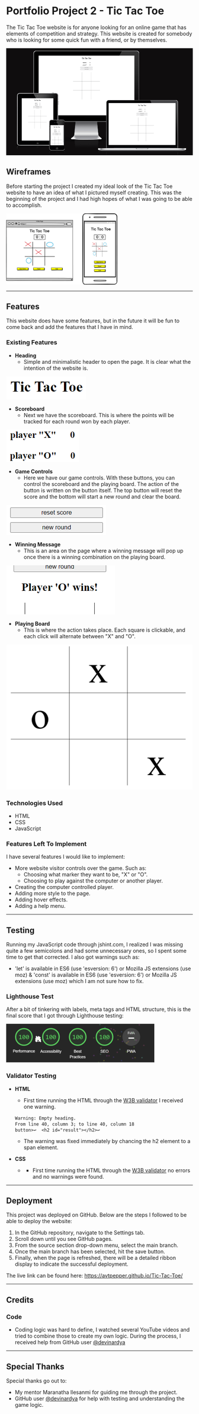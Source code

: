 # __Portfolio Project 2 - Tic Tac Toe__

The Tic Tac Toe website is for anyone looking for an online game that has elements of competition and strategy. This website is created for somebody who is looking for some quick fun with a friend, or by themselves. 

![Responsive Mock Up](/assets/images/am-i-responsive-tic-tac-toe.png)

## __Wireframes__
Before starting the project I created my ideal look of the Tic Tac Toe website to have an idea of what I pictured myself creating. This was the beginning of the project and I had high hopes of what I was going to be able to accomplish. 

![Mobile & Desktop Wireframe](/assets/images/wireframe-tictactoe-mobile%2Bdesktop-smaller-version.png)

---

## __Features__
This website does have some features, but in the future it will be fun to come back and add the features that I have in mind.

### __Existing Features__

- __Heading__
    - Simple and minimalistic header to open the page. It is clear what the intention of the website is.

![Image of header](/assets/images/tic-tac-toe-heading.png)

- __Scoreboard__
    - Next we have the scoreboard. This is where the points will be tracked for each round won by each player. 

![Scoreboard](/assets/images/tic-tac-toe-scoreboard.png)

- __Game Controls__
    - Here we have our game controls. With these buttons, you can control the scoreboard and the playing board. The action of the button is written on the button itself. The top button will reset the score and the bottom will start a new round and clear the board.

![Game Controls](/assets/images/tic-tac-toe-game-controls.png)

- __Winning Message__
    - This is an area on the page where a winning message will pop up once there is a winning combination on the playing board.

![Winning Message](/assets/images/winning-message.png)

- __Playing Board__
    - This is where the action takes place. Each square is clickable, and each click will alternate between "X" and "O".

![Playing Board](/assets/images/tic-tac-toe-playing-board.png)

### __Technologies Used__
- HTML
- CSS
- JavaScript

### __Features Left To Implement__
I have several features I would like to implement:
- More website visitor controls over the game. Such as:
    - Choosing what marker they want to be, "X" or "O".
    - Choosing to play against the computer or another player.
- Creating the computer controlled player.
- Adding more style to the page.
- Adding hover effects.
- Adding a help menu.
---

## __Testing__

Running my JavaScript code through jshint.com, I realized I was missing quite a few semicolons and had some unnecessary ones, so I spent some time to get that corrected. I also got warnings such as: 
- 	'let' is available in ES6 (use 'esversion: 6') or Mozilla JS extensions (use moz)  & 'const' is available in ES6 (use 'esversion: 6') or Mozilla JS extensions (use moz) which I am not sure how to fix.

### __Lighthouse Test__

After a bit of tinkering with labels, meta tags and HTML structure, this is the final score that I got through Lighthouse testing:

![Lighthouse test results](/assets/images/lighthouse_test.png)

### __Validator Testing__

- __HTML__
    - First time running the HTML through the [W3B validator](https://validator.w3.org/) I received one warning.

    ```
    Warning: Empty heading.
    From line 40, column 3; to line 40, column 18
    button>↩  <h2 id="result"></h2>↩
    ```
    - The warning was fixed immediately by chancing the h2 element to a span element. 

- __CSS__
    - - First time running the HTML through the [W3B validator](https://validator.w3.org/css-validator/) no errors and no warnings were found.
---
## __Deployment__

This project was deployed on GitHub. Below are the steps I followed to be able to deploy the website:
1. In the GitHub repository, navigate to the Settings tab.
2. Scroll down until you see GitHub pages.
3. From the source section drop-down menu, select the main branch.
4. Once the main branch has been selected, hit the save button.
5. Finally, when the page is refreshed, there will be a detailed ribbon display to indicate the successful deployment.

The live link can be found here: https://avtpepper.github.io/Tic-Tac-Toe/

---
## __Credits__
### Code
- Coding logic was hard to define, I watched several YouTube videos and tried to combine those to create my own logic. During the process, I received help from GitHub user [@devinardya](https://github.com/devinardya)
---
## __Special Thanks__
Special thanks go out to:
- My mentor Maranatha Ilesanmi for guiding me through the project.
- GitHub user [@devinardya](https://github.com/devinardya) for help with testing and understanding the game logic.

